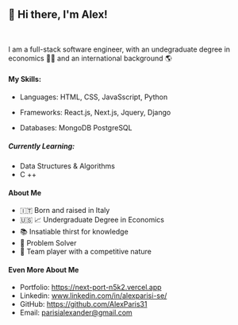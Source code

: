 ## :wave: Hi there, I'm Alex!
<br/>

I am a full-stack software engineer, with an undegraduate degree in economics :man_student: and an international background :earth_americas:  



#### My Skills:

- Languages: HTML, CSS, JavaSscript, Python 

- Frameworks: React.js, Next.js, Jquery, Django


- Databases: MongoDB PostgreSQL


##### Currently Learning:
- Data Structures & Algorithms
- C ++





#### About Me
- :it: Born and raised in Italy 
- :us: :chart_with_upwards_trend:  Undergraduate Degree in Economics 
- :books: Insatiable thirst for knowledge
- 🤔 Problem Solver 
- 👯 Team player with a competitive nature




#### Even More About Me
- Portfolio: https://next-port-n5k2.vercel.app
- Linkedin: www.linkedin.com/in/alexparisi-se/
- GitHub: https://github.com/AlexParis31
- Email: parisialexander@gmail.com

<!--
**AlexParis31/AlexParis31** is a ✨ _special_ ✨ repository because its `README.md` (this file) appears on your GitHub profile.

Here are some ideas to get you started:

- 🔭 I’m currently working on ...
- 🌱 I’m currently learning ...
- 👯 I’m looking to collaborate on ...
- 🤔 I’m looking for help with ...
- 💬 Ask me about ...
- 📫 How to reach me: ...
- 😄 Pronouns: ...
- ⚡ Fun fact: ...
-->
